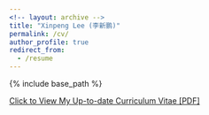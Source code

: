 ```yaml
---
<!-- layout: archive -->
title: "Xinpeng Lee (李新鹏)"
permalink: /cv/
author_profile: true
redirect_from:
  - /resume
---
```


{% include base_path %}

[Click to View My Up-to-date Curriculum Vitae [PDF]](http://sampson-lee.github.io/files/Resume_for_Sampson.pdf)

